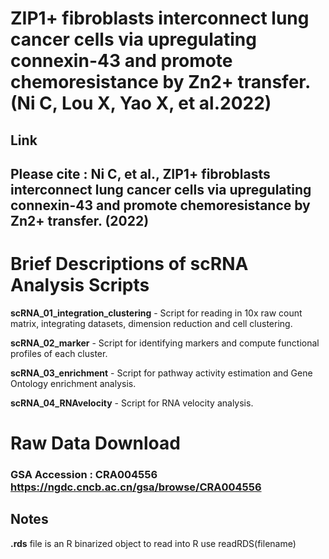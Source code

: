 # ZIP1+ fibroblasts interconnect lung cancer cells via upregulating connexin-43 and promote chemoresistance by Zn2+ transfer.(Ni C, Lou X, Yao X, et al.2022)

## **Link**

## Please cite : Ni C, et al., ZIP1+ fibroblasts interconnect lung cancer cells via upregulating connexin-43 and promote chemoresistance by Zn2+ transfer. (2022) <br/>

# Brief Descriptions of scRNA Analysis Scripts

**scRNA_01_integration_clustering** - Script for reading in 10x raw count matrix, integrating datasets, dimension reduction and cell clustering.

**scRNA_02_marker** - Script for identifying markers and compute functional profiles of each cluster.

**scRNA_03_enrichment** - Script for pathway activity estimation and Gene Ontology enrichment analysis.

**scRNA_04_RNAvelocity** - Script for RNA velocity analysis.


# Raw Data Download

### GSA Accession : CRA004556 https://ngdc.cncb.ac.cn/gsa/browse/CRA004556 <br/>


## Notes

**.rds** file is an R binarized object to read into R use readRDS(filename)
